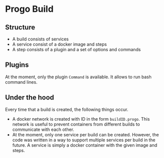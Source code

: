 Progo Build
======

Structure
----------

* A build consists of services
* A service consist of a docker image and steps
* A step consists of a plugin and a set of options and commands

Plugins
------

At the moment, only the plugin `Command` is available. It allows to run bash
command lines.

Under the hood
--------------

Every time that a build is created, the following things occur.

* A docker network is created with ID in the form `buildID.progo`. This network
  is useful to prevent containers from different builds to communicate with each
  other.
* At the moment, only one service per build can be created. However, the code
  was written in a way to support multiple services per build in the future.
  A service is simply a docker container with the given image and steps.
